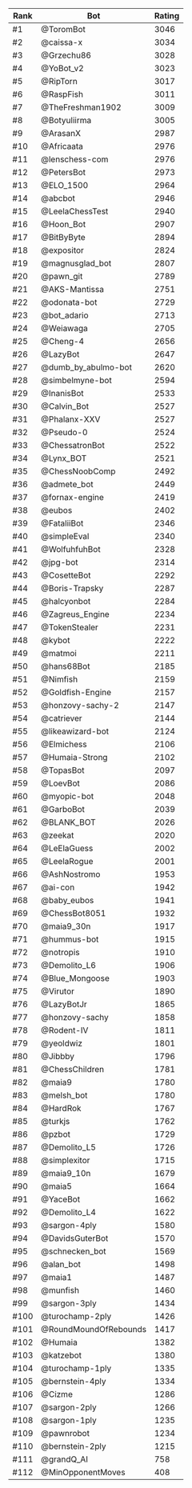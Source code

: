 Rank|Bot|Rating
---|---|---
#1|@ToromBot|3046
#2|@caissa-x|3034
#3|@Grzechu86|3028
#4|@YoBot_v2|3023
#5|@RipTorn|3017
#6|@RaspFish|3011
#7|@TheFreshman1902|3009
#8|@Botyuliirma|3005
#9|@ArasanX|2987
#10|@Africaata|2976
#11|@lenschess-com|2976
#12|@PetersBot|2973
#13|@ELO_1500|2964
#14|@abcbot|2946
#15|@LeelaChessTest|2940
#16|@Hoon_Bot|2907
#17|@BitByByte|2894
#18|@expositor|2824
#19|@magnusglad_bot|2807
#20|@pawn_git|2789
#21|@AKS-Mantissa|2751
#22|@odonata-bot|2729
#23|@bot_adario|2713
#24|@Weiawaga|2705
#25|@Cheng-4|2656
#26|@LazyBot|2647
#27|@dumb_by_abulmo-bot|2620
#28|@simbelmyne-bot|2594
#29|@InanisBot|2533
#30|@Calvin_Bot|2527
#31|@Phalanx-XXV|2527
#32|@Pseudo-0|2524
#33|@ChessatronBot|2522
#34|@Lynx_BOT|2521
#35|@ChessNoobComp|2492
#36|@admete_bot|2449
#37|@fornax-engine|2419
#38|@eubos|2402
#39|@FataliiBot|2346
#40|@simpleEval|2340
#41|@WolfuhfuhBot|2328
#42|@jpg-bot|2314
#43|@CosetteBot|2292
#44|@Boris-Trapsky|2287
#45|@halcyonbot|2284
#46|@Zagreus_Engine|2234
#47|@TokenStealer|2231
#48|@kybot|2222
#49|@matmoi|2211
#50|@hans68Bot|2185
#51|@Nimfish|2159
#52|@Goldfish-Engine|2157
#53|@honzovy-sachy-2|2147
#54|@catriever|2144
#55|@likeawizard-bot|2124
#56|@Elmichess|2106
#57|@Humaia-Strong|2102
#58|@TopasBot|2097
#59|@LoevBot|2086
#60|@myopic-bot|2048
#61|@GarboBot|2039
#62|@BLANK_BOT|2026
#63|@zeekat|2020
#64|@LeElaGuess|2002
#65|@LeelaRogue|2001
#66|@AshNostromo|1953
#67|@ai-con|1942
#68|@baby_eubos|1941
#69|@ChessBot8051|1932
#70|@maia9_30n|1917
#71|@hummus-bot|1915
#72|@notropis|1910
#73|@Demolito_L6|1906
#74|@Blue_Mongoose|1903
#75|@Virutor|1890
#76|@LazyBotJr|1865
#77|@honzovy-sachy|1858
#78|@Rodent-IV|1811
#79|@yeoldwiz|1801
#80|@Jibbby|1796
#81|@ChessChildren|1781
#82|@maia9|1780
#83|@melsh_bot|1780
#84|@HardRok|1767
#85|@turkjs|1762
#86|@pzbot|1729
#87|@Demolito_L5|1726
#88|@simplexitor|1715
#89|@maia9_10n|1679
#90|@maia5|1664
#91|@YaceBot|1662
#92|@Demolito_L4|1622
#93|@sargon-4ply|1580
#94|@DavidsGuterBot|1570
#95|@schnecken_bot|1569
#96|@alan_bot|1498
#97|@maia1|1487
#98|@munfish|1460
#99|@sargon-3ply|1434
#100|@turochamp-2ply|1426
#101|@RoundMoundOfRebounds|1417
#102|@Humaia|1382
#103|@katzebot|1380
#104|@turochamp-1ply|1335
#105|@bernstein-4ply|1334
#106|@Cizme|1286
#107|@sargon-2ply|1266
#108|@sargon-1ply|1235
#109|@pawnrobot|1234
#110|@bernstein-2ply|1215
#111|@grandQ_AI|758
#112|@MinOpponentMoves|408
